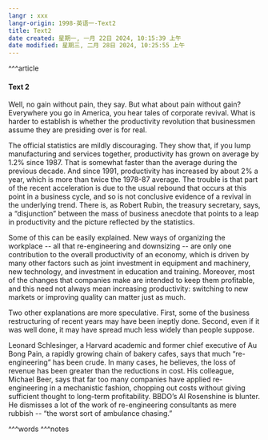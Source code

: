```yaml
---
langr : xxx
langr-origin: 1998-英语一-Text2
title: Text2
date created: 星期一, 一月 22日 2024, 10:15:39 上午
date modified: 星期三, 二月 28日 2024, 10:25:55 上午
---
```


^^^article

#### Text 2

Well, no gain without pain, they say. But what about pain without gain? Everywhere you go in America, you hear tales of corporate revival. What is harder to establish is whether the productivity revolution that businessmen assume they are presiding over is for real.

The official statistics are mildly discouraging. They show that, if you lump manufacturing and services together, productivity has grown on average by 1.2% since 1987. That is somewhat faster than the average during the previous decade. And since 1991, productivity has increased by about 2% a year, which is more than twice the 1978-87 average. The trouble is that part of the recent acceleration is due to the usual rebound that occurs at this point in a business cycle, and so is not conclusive evidence of a revival in the underlying trend. There is, as Robert Rubin, the treasury secretary, says, a “disjunction” between the mass of business anecdote that points to a leap in productivity and the picture reflected by the statistics.

Some of this can be easily explained. New ways of organizing the workplace -- all that re-engineering and downsizing -- are only one contribution to the overall productivity of an economy, which is driven by many other factors such as joint investment in equipment and machinery, new technology, and investment in education and training. Moreover, most of the changes that companies make are intended to keep them profitable, and this need not always mean increasing productivity: switching to new markets or improving quality can matter just as much.

Two other explanations are more speculative. First, some of the business restructuring of recent years may have been ineptly done. Second, even if it was well done, it may have spread much less widely than people suppose.

Leonard Schlesinger, a Harvard academic and former chief executive of Au Bong Pain, a rapidly growing chain of bakery cafes, says that much “re-engineering” has been crude. In many cases, he believes, the loss of revenue has been greater than the reductions in cost. His colleague, Michael Beer, says that far too many companies have applied re-engineering in a mechanistic fashion, chopping out costs without giving sufficient thought to long-term profitability. BBDO’s Al Rosenshine is blunter. He dismisses a lot of the work of re-engineering consultants as mere rubbish -- “the worst sort of ambulance chasing.”


^^^words
^^^notes

